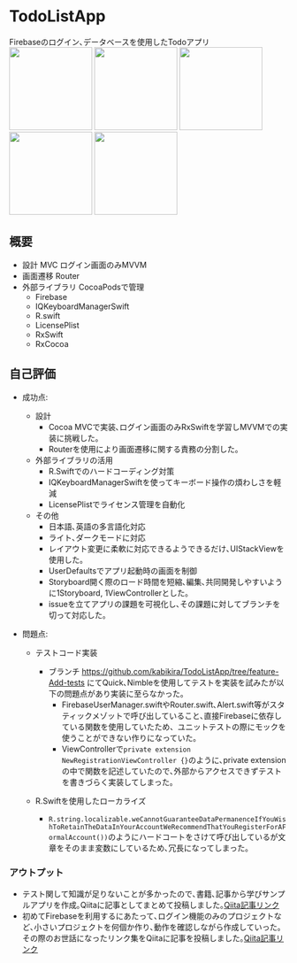 # TodoListApp
Firebaseのログイン､データベースを使用したTodoアプリ  
<img width="150" src="https://github.com/user-attachments/assets/300cf866-61bf-4520-8c00-f5e68da5dd12">
<img width="150" src="https://github.com/user-attachments/assets/bf73a9b9-4b11-4790-8c8f-6779ee3f5bfb">
<img width="150" src="https://github.com/user-attachments/assets/bf8164b3-db3b-4f43-a364-2ac489527ede">
<img width="150" src="https://github.com/user-attachments/assets/12b6d9c0-4620-4a24-a298-c0be2717a84e">
<img width="150" src="https://github.com/user-attachments/assets/278bc3a5-afad-4a79-9989-308ecab2f191">


## 概要

* 設計 MVC  ログイン画面のみMVVM
* 画面遷移 Router  
* 外部ライブラリ  CocoaPodsで管理
    - Firebase
    - IQKeyboardManagerSwift
    - R.swift
    - LicensePlist
    - RxSwift
    - RxCocoa

## 自己評価
- 成功点:
	-  設計
		- Cocoa MVCで実装､ログイン画面のみRxSwiftを学習しMVVMでの実装に挑戦した｡
		- Routerを使用により画面遷移に関する責務の分割した｡
	- 外部ライブラリの活用
		- R.Swiftでのハードコーディング対策
		- IQKeyboardManagerSwiftを使ってキーボード操作の煩わしさを軽減
		- LicensePlistでライセンス管理を自動化
	- その他
		- 日本語､英語の多言語化対応
		- ライト､ダークモードに対応
		- レイアウト変更に柔軟に対応できるようできるだけ､UIStackViewを使用した｡
		- UserDefaultsでアプリ起動時の画面を制御
		- Storyboard開く際のロード時間を短縮､編集､共同開発しやすいように1Storyboard, 1ViewControllerとした｡
		- issueを立てアプリの課題を可視化し､その課題に対してブランチを切って対応した｡

- 問題点:
	- テストコード実装
		- ブランチ https://github.com/kabikira/TodoListApp/tree/feature-Add-tests にてQuick､Nimbleを使用してテストを実装を試みたが以下の問題点があり実装に至らなかった｡
			-  FirebaseUserManager.swiftやRouter.swift､Alert.swift等がスタティックメゾットで呼び出していること､直接Firebaseに依存している関数を使用していたため、ユニットテストの際にモックを使うことができない作りになっていた｡
			- ViewControllerで```private extension NewRegistrationViewController {}```のように､private extensionの中で関数を記述していたので､外部からアクセスできずテストを書きづらく実装してしまった｡
	
	- R.Swiftを使用したローカライズ
		- ```R.string.localizable.weCannotGuaranteeDataPermanenceIfYouWishToRetainTheDataInYourAccountWeRecommendThatYouRegisterForAFormalAccount())```のようにハードコートをさけて呼び出しているが文章をそのまま変数にしているため､冗長になってしまった｡

### アウトプット

- テスト関して知識が足りないことが多かったので､書籍､記事から学びサンプルアプリを作成｡Qiitaに記事としてまとめて投稿しました｡[Qiita記事リンク](https://qiita.com/Imael/items/75aac8aeff1a310261da) 
- 初めてFirebaseを利用するにあたって､ログイン機能のみのプロジェクトなど､小さいプロジェクトを何個か作り､動作を確認しながら作成していった｡その際のお世話になったリンク集をQiitaに記事を投稿しました｡[Qiita記事リンク](https://qiita.com/Imael/items/b733ac37c7239a42786b) 
